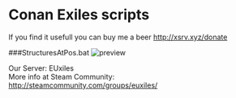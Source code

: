 # Conan Exiles scripts 
If you find it usefull you can buy me a beer http://xsrv.xyz/donate   
    
###StructuresAtPos.bat
![preview](http://puu.sh/u1bAQ/a2e55e5f19.png "preview")
   
    
Our Server: EUxiles     
More info at Steam Community: http://steamcommunity.com/groups/euxiles/
